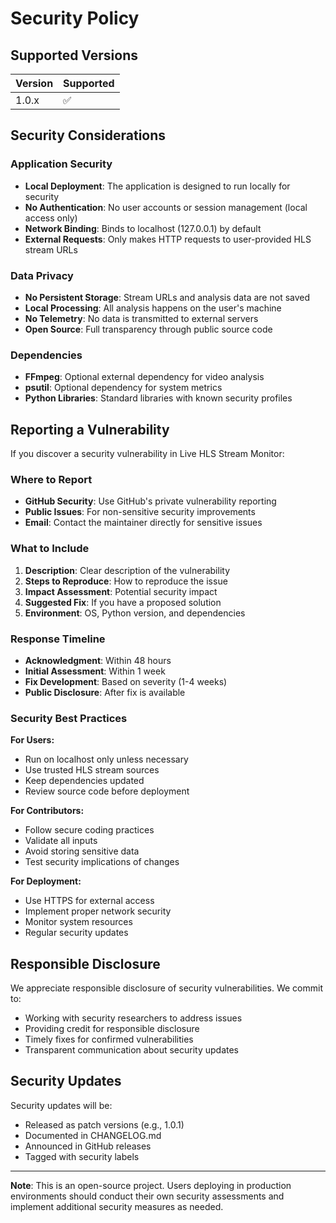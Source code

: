 # Security Policy

## Supported Versions

| Version | Supported          |
| ------- | ------------------ |
| 1.0.x   | :white_check_mark: |

## Security Considerations

### Application Security
- **Local Deployment**: The application is designed to run locally for security
- **No Authentication**: No user accounts or session management (local access only)
- **Network Binding**: Binds to localhost (127.0.0.1) by default
- **External Requests**: Only makes HTTP requests to user-provided HLS stream URLs

### Data Privacy
- **No Persistent Storage**: Stream URLs and analysis data are not saved
- **Local Processing**: All analysis happens on the user's machine
- **No Telemetry**: No data is transmitted to external servers
- **Open Source**: Full transparency through public source code

### Dependencies
- **FFmpeg**: Optional external dependency for video analysis
- **psutil**: Optional dependency for system metrics
- **Python Libraries**: Standard libraries with known security profiles

## Reporting a Vulnerability

If you discover a security vulnerability in Live HLS Stream Monitor:

### Where to Report
- **GitHub Security**: Use GitHub's private vulnerability reporting
- **Public Issues**: For non-sensitive security improvements
- **Email**: Contact the maintainer directly for sensitive issues

### What to Include
1. **Description**: Clear description of the vulnerability
2. **Steps to Reproduce**: How to reproduce the issue
3. **Impact Assessment**: Potential security impact
4. **Suggested Fix**: If you have a proposed solution
5. **Environment**: OS, Python version, and dependencies

### Response Timeline
- **Acknowledgment**: Within 48 hours
- **Initial Assessment**: Within 1 week
- **Fix Development**: Based on severity (1-4 weeks)
- **Public Disclosure**: After fix is available

### Security Best Practices

**For Users:**
- Run on localhost only unless necessary
- Use trusted HLS stream sources
- Keep dependencies updated
- Review source code before deployment

**For Contributors:**
- Follow secure coding practices
- Validate all inputs
- Avoid storing sensitive data
- Test security implications of changes

**For Deployment:**
- Use HTTPS for external access
- Implement proper network security
- Monitor system resources
- Regular security updates

## Responsible Disclosure

We appreciate responsible disclosure of security vulnerabilities. We commit to:

- Working with security researchers to address issues
- Providing credit for responsible disclosure
- Timely fixes for confirmed vulnerabilities
- Transparent communication about security updates

## Security Updates

Security updates will be:
- Released as patch versions (e.g., 1.0.1)
- Documented in CHANGELOG.md
- Announced in GitHub releases
- Tagged with security labels

---

**Note**: This is an open-source project. Users deploying in production environments should conduct their own security assessments and implement additional security measures as needed.
